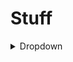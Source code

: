 # Stuff

<details id=0>
  <summary>Dropdown</summary>
  
  <p>
    In times of turmoil, when the world seems bleak,
    And hope is lost amidst the endless strife,
    We seek a light to guide us as we seek
    To find a path that leads us back to life.

    For though the darkness may seem all-consuming,
    And shadows loom on every side we turn,
    We must remember that the sun is blooming,
    And soon its rays will make our spirits burn.

    So let us keep our faith and persevere,
    For though the road ahead may be unclear,
    We know that hope and love will conquer fear,
    And lead us to a brighter, better year.

    And when we reach the end of this long fight,
    We'll find that joy and peace were worth the plight.
  </p>
</details>
